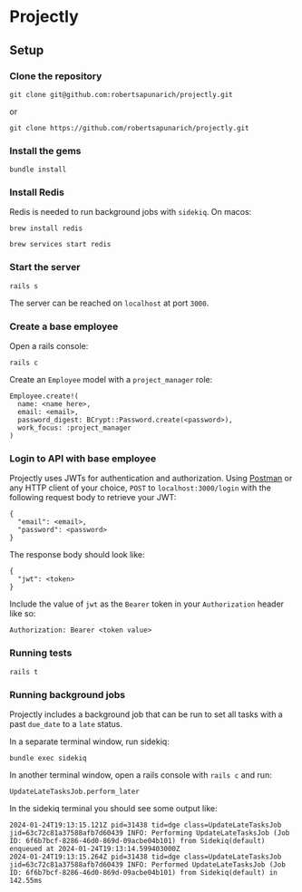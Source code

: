 # Projectly

## Setup

### Clone the repository
`git clone git@github.com:robertsapunarich/projectly.git`

or

`git clone https://github.com/robertsapunarich/projectly.git`

### Install the gems
`bundle install`

### Install Redis
Redis is needed to run background jobs with `sidekiq`. On macos:

`brew install redis`

`brew services start redis`

### Start the server
`rails s`

The server can be reached on `localhost` at port `3000`.

### Create a base employee
Open a rails console:

`rails c`

Create an `Employee` model with a `project_manager` role:

```
Employee.create!(
  name: <name here>,
  email: <email>,
  password_digest: BCrypt::Password.create(<password>),
  work_focus: :project_manager
)
```

### Login to API with base employee
Projectly uses JWTs for authentication and authorization. Using [Postman](https://www.postman.com/) or any HTTP client of your choice, `POST` to `localhost:3000/login` with the following request body to retrieve your JWT:

```
{
  "email": <email>,
  "password": <password>
}
```

The response body should look like:
```
{
  "jwt": <token>
}
```
Include the value of `jwt` as the `Bearer` token in your `Authorization` header like so:

`Authorization: Bearer <token value>`

### Running tests
`rails t`

### Running background jobs
Projectly includes a background job that can be run to set all tasks with a past `due_date` to a `late` status.

In a separate terminal window, run sidekiq:

`bundle exec sidekiq`

In another terminal window, open a rails console with `rails c` and run:

`UpdateLateTasksJob.perform_later`

In the sidekiq terminal you should see some output like:
```
2024-01-24T19:13:15.121Z pid=31438 tid=dge class=UpdateLateTasksJob jid=63c72c81a37588afb7d60439 INFO: Performing UpdateLateTasksJob (Job ID: 6f6b7bcf-8286-46d0-869d-09acbe04b101) from Sidekiq(default) enqueued at 2024-01-24T19:13:14.599403000Z
2024-01-24T19:13:15.264Z pid=31438 tid=dge class=UpdateLateTasksJob jid=63c72c81a37588afb7d60439 INFO: Performed UpdateLateTasksJob (Job ID: 6f6b7bcf-8286-46d0-869d-09acbe04b101) from Sidekiq(default) in 142.55ms
```
